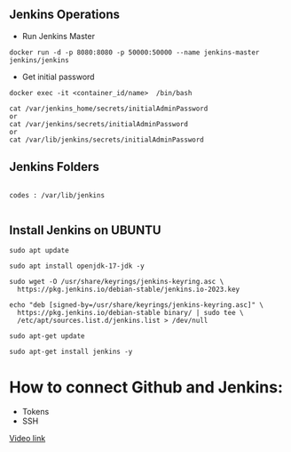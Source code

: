 ## Jenkins Operations

- Run Jenkins Master

```
docker run -d -p 8080:8080 -p 50000:50000 --name jenkins-master jenkins/jenkins

```
- Get initial password

```
docker exec -it <container_id/name>  /bin/bash

cat /var/jenkins_home/secrets/initialAdminPassword
or 
cat /var/jenkins/secrets/initialAdminPassword
or 
cat /var/lib/jenkins/secrets/initialAdminPassword
``` 
## Jenkins Folders

```

codes : /var/lib/jenkins


```

## Install Jenkins on UBUNTU

```
sudo apt update

sudo apt install openjdk-17-jdk -y

sudo wget -O /usr/share/keyrings/jenkins-keyring.asc \
  https://pkg.jenkins.io/debian-stable/jenkins.io-2023.key

echo "deb [signed-by=/usr/share/keyrings/jenkins-keyring.asc]" \
  https://pkg.jenkins.io/debian-stable binary/ | sudo tee \
  /etc/apt/sources.list.d/jenkins.list > /dev/null

sudo apt-get update

sudo apt-get install jenkins -y

```


# How to connect Github and Jenkins:
- Tokens
- SSH


[Video link](https://www.youtube.com/watch?v=HSA_mZoADSw)


